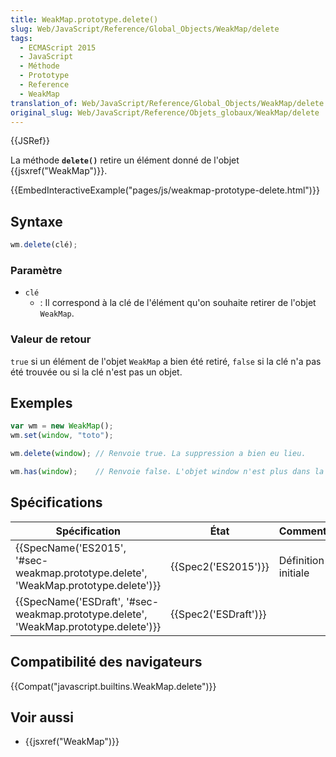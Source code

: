 ```yaml
---
title: WeakMap.prototype.delete()
slug: Web/JavaScript/Reference/Global_Objects/WeakMap/delete
tags:
  - ECMAScript 2015
  - JavaScript
  - Méthode
  - Prototype
  - Reference
  - WeakMap
translation_of: Web/JavaScript/Reference/Global_Objects/WeakMap/delete
original_slug: Web/JavaScript/Reference/Objets_globaux/WeakMap/delete
---
```

{{JSRef}}

La méthode **`delete()`** retire un élément donné de l'objet {{jsxref("WeakMap")}}.

{{EmbedInteractiveExample("pages/js/weakmap-prototype-delete.html")}}

## Syntaxe

```js
wm.delete(clé);
```

### Paramètre

- `clé`
  - : Il correspond à la clé de l'élément qu'on souhaite retirer de l'objet `WeakMap`.

### Valeur de retour

`true` si un élément de l'objet `WeakMap` a bien été retiré, `false` si la clé n'a pas été trouvée ou si la clé n'est pas un objet.

## Exemples

```js
var wm = new WeakMap();
wm.set(window, "toto");

wm.delete(window); // Renvoie true. La suppression a bien eu lieu.

wm.has(window);    // Renvoie false. L'objet window n'est plus dans la WeakMap.
```

## Spécifications

| Spécification                                                                                                    | État                         | Commentaires        |
| ---------------------------------------------------------------------------------------------------------------- | ---------------------------- | ------------------- |
| {{SpecName('ES2015', '#sec-weakmap.prototype.delete', 'WeakMap.prototype.delete')}} | {{Spec2('ES2015')}}     | Définition initiale |
| {{SpecName('ESDraft', '#sec-weakmap.prototype.delete', 'WeakMap.prototype.delete')}} | {{Spec2('ESDraft')}} |                     |

## Compatibilité des navigateurs

{{Compat("javascript.builtins.WeakMap.delete")}}

## Voir aussi

- {{jsxref("WeakMap")}}
